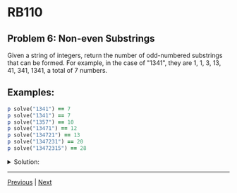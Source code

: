 # RB110
## Problem 6: Non-even Substrings

Given a string of integers, return the number of odd-numbered substrings that can be formed. For example, in the case of "1341", they are 1, 1, 3, 13, 41, 341, 1341, a total of 7 numbers.

## Examples:

```ruby
p solve("1341") == 7
p solve("1341") == 7
p solve("1357") == 10
p solve("13471") == 12
p solve("134721") == 13
p solve("1347231") == 20
p solve("13472315") == 28
```

<details>
<summary>Solution:</summary>

```ruby
def solve(str)
  count = 0
  (0...str.length).each do |start_idx|
    (start_idx...str.length).each do |end_idx|
      substring = str[start_idx..end_idx]
      count += 1 if substring.to_i.odd?
    end
  end
  count
end
```

</details>

---

[Previous](05.md) | [Next](07.md)
